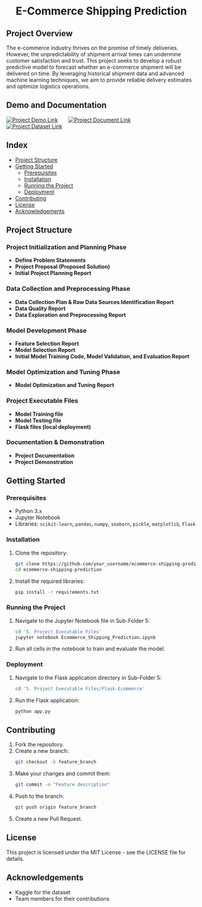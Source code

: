 <div align="center">
  <h1>E-Commerce Shipping Prediction</h1>
</div>

## Project Overview
The e-commerce industry thrives on the promise of timely deliveries. However, the unpredictability of shipment arrival times can undermine customer satisfaction and trust. This project seeks to develop a robust predictive model to forecast whether an e-commerce shipment will be delivered on time. By leveraging historical shipment data and advanced machine learning techniques, we aim to provide reliable delivery estimates and optimize logistics operations.

## Demo and Documentation
[![Project Demo Link](https://img.shields.io/badge/Demo-Link-blue?style=for-the-badge&logo=google-drive)]("") &nbsp;&nbsp;&nbsp;&nbsp;&nbsp; [![Project Document Link](https://img.shields.io/badge/Documentation-Link-blue?style=for-the-badge&logo=google-drive)](https://drive.google.com/drive/u/0/home) &nbsp;&nbsp;&nbsp;&nbsp;&nbsp; [![Project Dataset Link](https://img.shields.io/badge/Dataset-Link-blue?style=for-the-badge&logo=google-drive)](https://www.kaggle.com/datasets/prachi13/customer-analytics?select=Train.csv)

## Index
- [Project Structure](#project-structure)
- [Getting Started](#getting-started)
  - [Prerequisites](#prerequisites)
  - [Installation](#installation)
  - [Running the Project](#running-the-project)
  - [Deployment](#deployment)
- [Contributing](#contributing)
- [License](#license)
- [Acknowledgements](#acknowledgements)

## Project Structure

### Project Initialization and Planning Phase
- **Define Problem Statements**
- **Project Proposal (Proposed Solution)**
- **Initial Project Planning Report**

### Data Collection and Preprocessing Phase
- **Data Collection Plan & Raw Data Sources Identification Report**
- **Data Quality Report**
- **Data Exploration and Preprocessing Report**

### Model Development Phase 
- **Feature Selection Report**
- **Model Selection Report**
- **Initial Model Training Code, Model Validation, and Evaluation Report**

### Model Optimization and Tuning Phase
- **Model Optimization and Tuning Report**

### Project Executable Files
- **Model Training file**
- **Model Testing file**
- **Flask files (local deployment)**

### Documentation & Demonstration
- **Project Documentation**
- **Project Demonstration**

## Getting Started

### Prerequisites
- Python 3.x
- Jupyter Notebook
- Libraries: `scikit-learn`, `pandas`, `numpy`, `seaborn`, `pickle`, `matplotlib`, `Flask`

### Installation
1. Clone the repository:
    ```bash
    git clone https://github.com/your_username/ecommerce-shipping-prediction.git
    cd ecommerce-shipping-prediction
    ```
2. Install the required libraries:
    ```bash
    pip install -r requirements.txt
    ```

### Running the Project
1. Navigate to the Jupyter Notebook file in Sub-Folder 5:
    ```bash
    cd '5. Project Executable Files'
    jupyter notebook Ecommerce_Shipping_Prediction.ipynb
    ```
2. Run all cells in the notebook to train and evaluate the model.

### Deployment
1. Navigate to the Flask application directory in Sub-Folder 5:
    ```bash
    cd '5. Project Executable Files/Flask-Ecommerce'
    ```
2. Run the Flask application:
    ```bash
    python app.py
    ```

## Contributing
1. Fork the repository.
2. Create a new branch:
    ```bash
    git checkout -b feature_branch
    ```
3. Make your changes and commit them:
    ```bash
    git commit -m "Feature description"
    ```
4. Push to the branch:
    ```bash
    git push origin feature_branch
    ```
5. Create a new Pull Request.

## License
This project is licensed under the MIT License - see the LICENSE file for details.

## Acknowledgements
- Kaggle for the dataset
- Team members for their contributions
